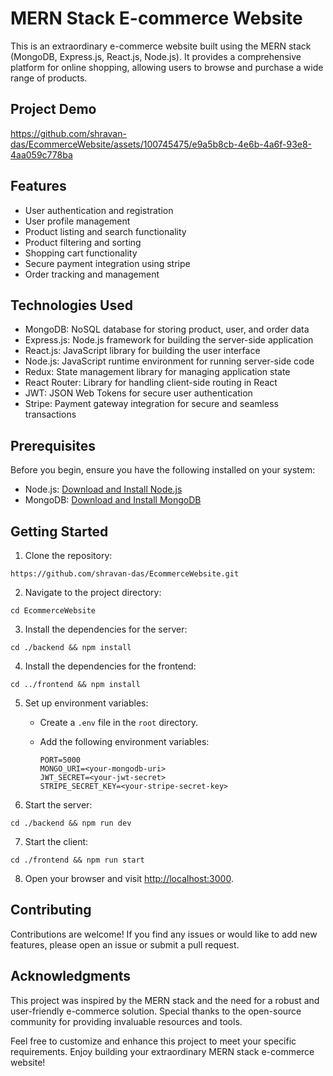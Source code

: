 # MERN Stack E-commerce Website

This is an extraordinary e-commerce website built using the MERN stack (MongoDB, Express.js, React.js, Node.js). It provides a comprehensive platform for online shopping, allowing users to browse and purchase a wide range of products.

## Project Demo

https://github.com/shravan-das/EcommerceWebsite/assets/100745475/e9a5b8cb-4e6b-4a6f-93e8-4aa059c778ba



## Features

- User authentication and registration
- User profile management
- Product listing and search functionality
- Product filtering and sorting
- Shopping cart functionality
- Secure payment integration using stripe
- Order tracking and management


## Technologies Used

- MongoDB: NoSQL database for storing product, user, and order data
- Express.js: Node.js framework for building the server-side application
- React.js: JavaScript library for building the user interface
- Node.js: JavaScript runtime environment for running server-side code
- Redux: State management library for managing application state
- React Router: Library for handling client-side routing in React
- JWT: JSON Web Tokens for secure user authentication
- Stripe: Payment gateway integration for secure and seamless transactions

## Prerequisites

Before you begin, ensure you have the following installed on your system:

- Node.js: [Download and Install Node.js](https://nodejs.org/en/download/)
- MongoDB: [Download and Install MongoDB](https://www.mongodb.com/try/download/community)

## Getting Started

1. Clone the repository:

```shell
https://github.com/shravan-das/EcommerceWebsite.git
```

2. Navigate to the project directory:

```shell
cd EcommerceWebsite
```

3. Install the dependencies for the server:

```shell
cd ./backend && npm install
```

4. Install the dependencies for the frontend:

```shell
cd ../frontend && npm install
```

5. Set up environment variables:

   - Create a `.env` file in the `root` directory.
   - Add the following environment variables:
  
     ```shell
     PORT=5000
     MONGO_URI=<your-mongodb-uri>
     JWT_SECRET=<your-jwt-secret>
     STRIPE_SECRET_KEY=<your-stripe-secret-key>
     ```

6. Start the server:

```shell
cd ./backend && npm run dev
```

7. Start the client:

```shell
cd ./frontend && npm run start
```

8. Open your browser and visit [http://localhost:3000](http://localhost:3000).





## Contributing

Contributions are welcome! If you find any issues or would like to add new features, please open an issue or submit a pull request.

## Acknowledgments

This project was inspired by the MERN stack and the need for a robust and user-friendly e-commerce solution. Special thanks to the open-source community for providing invaluable resources and tools.

Feel free to customize and enhance this project to meet your specific requirements. Enjoy building your extraordinary MERN stack e-commerce website!
